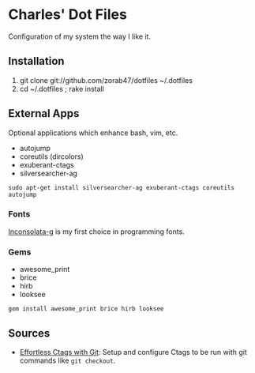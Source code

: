 # Charles' Dot Files

Configuration of my system the way I like it.

## Installation

1. git clone git://github.com/zorab47/dotfiles ~/.dotfiles
2. cd ~/.dotfiles ; rake install

## External Apps

Optional applications which enhance bash, vim, etc.

- autojump
- coreutils (dircolors)
- exuberant-ctags
- silversearcher-ag

```
sudo apt-get install silversearcher-ag exuberant-ctags coreutils autojump
```

### Fonts

[Inconsolata-g](http://leonardo-m.livejournal.com/77079.html) is my first choice
in programming fonts.

### Gems

- awesome_print
- brice
- hirb
- looksee

```
gem install awesome_print brice hirb looksee
```

## Sources

- [Effortless Ctags with Git][]: Setup and configure Ctags to be run with
  git commands like `git checkout`.

[Effortless Ctags with Git]: http://tbaggery.com/2011/08/08/effortless-ctags-with-git.html
